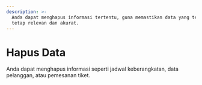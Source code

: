 ```yaml
---
description: >-
  Anda dapat menghapus informasi tertentu, guna memastikan data yang tersimpan
  tetap relevan dan akurat.
---
```


# Hapus Data

Anda dapat menghapus informasi seperti jadwal keberangkatan, data pelanggan, atau pemesanan tiket.

